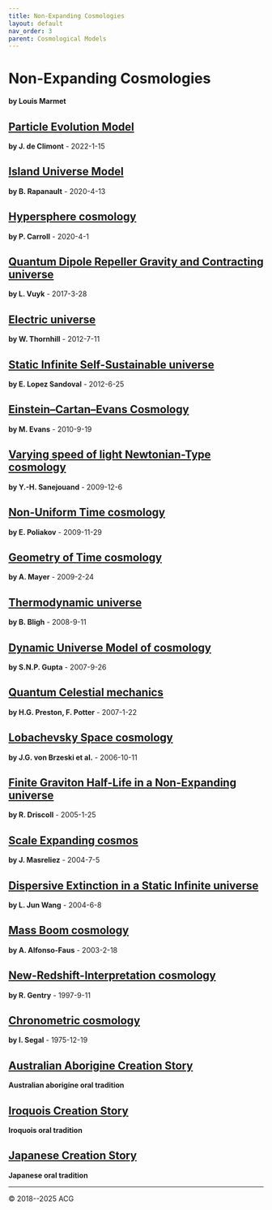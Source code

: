```yaml
---
title: Non-Expanding Cosmologies
layout: default
nav_order: 3
parent: Cosmological Models
---
```


# Non-Expanding Cosmologies
**by Louis Marmet**

## [Particle Evolution Model](pem-20220115.pdf)
**by J. de Climont** - 2022-1-15

## [Island Universe Model](ium-20200413.pdf)
**by B. Rapanault** - 2020-4-13

## [Hypersphere cosmology](hyc-20200401.pdf)
**by P. Carroll** - 2020-4-1

## [Quantum Dipole Repeller Gravity and Contracting universe](qdrg-c-20170328.pdf)
**by L. Vuyk** - 2017-3-28

## [Electric universe](eu-20120711.pdf)
**by W. Thornhill** - 2012-7-11

## [Static Infinite Self-Sustainable universe](siss-20120625.pdf)
**by E. Lopez Sandoval** - 2012-6-25

## [Einstein–Cartan–Evans Cosmology](ece-20100919.pdf)
**by M. Evans** - 2010-9-19

## [Varying speed of light Newtonian-Type cosmology](vsln-20091206.pdf)
**by Y.-H. Sanejouand** - 2009-12-6

## [Non-Uniform Time cosmology](nut-20091129.pdf)
**by E. Poliakov** - 2009-11-29

## [Geometry of Time cosmology](https://www.sensibleuniverse.net/pages/book.html)
**by A. Mayer** - 2009-2-24

## [Thermodynamic universe](thu-20080911.pdf)
**by B. Bligh** -  2008-9-11

## [Dynamic Universe Model of cosmology](dum-20070926.pdf)
**by S.N.P. Gupta** - 2007-9-26

## [Quantum Celestial mechanics](qcm-20070122.pdf)
**by H.G. Preston, F. Potter** - 2007-1-22

## [Lobachevsky Space cosmology](ls-20061011.pdf)
**by J.G. von Brzeski et al.** - 2006-10-11

## [Finite Graviton Half-Life in a Non-Expanding universe](fghl-nx-20050125.pdf)
**by R. Driscoll** - 2005-1-25

## [Scale Expanding cosmos](sxc-20040705.pdf)
**by J. Masreliez** - 2004-7-5

## [Dispersive Extinction in a Static Infinite universe](de-si-20040608.pdf)
**by L. Jun Wang** - 2004-6-8

## [Mass Boom cosmology](mb-20030218.pdf)
**by A. Alfonso-Faus** - 2003-2-18

## [New-Redshift-Interpretation cosmology](nri-19970911.pdf)
**by R. Gentry** - 1997-9-11

## [Chronometric cosmology](chrc-19751219.pdf)
**by I. Segal** - 1975-12-19

## [Australian Aborigine Creation Story](australian-aborigine-creation-myth/)
**Australian aborigine oral tradition**

## [Iroquois Creation Story](iroquois-creation-myth/)
**Iroquois oral tradition**

## [Japanese Creation Story](japanese-creation-myth.html)
**Japanese oral tradition**

---

© 2018--2025 ACG
